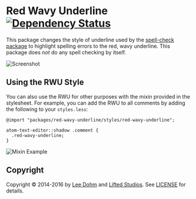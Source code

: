 # Red Wavy Underline [![Dependency Status](https://david-dm.org/lee-dohm/red-wavy-underline.svg)](https://david-dm.org/lee-dohm/red-wavy-underline)

This package changes the style of underline used by the [spell-check package][spell-check] to highlight spelling errors to the red, wavy underline. This package does *not* do any spell checking by itself.

![Screenshot](https://raw.githubusercontent.com/lee-dohm/red-wavy-underline/master/spelling-example.png)

## Using the RWU Style

You can also use the RWU for other purposes with the mixin provided in the stylesheet. For example, you can add the RWU to all comments by adding the following to your `styles.less`:

```less
@import "packages/red-wavy-underline/styles/red-wavy-underline";

atom-text-editor::shadow .comment {
  .red-wavy-underline;
}
```

![Mixin Example](https://raw.githubusercontent.com/lee-dohm/red-wavy-underline/master/mixin-example.png)

## Copyright

Copyright &copy; 2014-2016 by [Lee Dohm](http://www.lee-dohm.com) and [Lifted Studios](http://www.liftedstudios.com). See [LICENSE] for details.

[LICENSE]: https://github.com/lee-dohm/red-wavy-underline/blob/master/LICENSE.md
[spell-check]: https://atom.io/packages/spell-check
